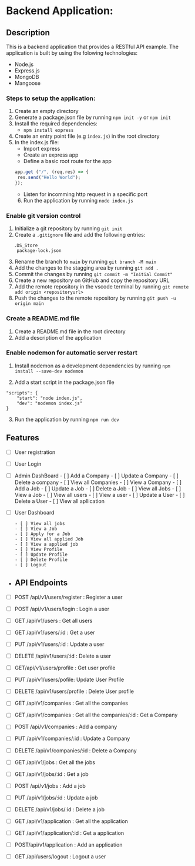 # Backend Application:

## Description

This is a backend application that provides a RESTful API example. The application is built by using the folowing technologies:

- Node.js
- Express.js
- MongoDB
- Mangoose

### Steps to setup the application:

1. Create an empty directory
2. Generate a package.json file by running `npm init -y` or `npm init`
3. Install the required dependencies:
   - `npm install express`
4. Create an entry point file (e.g `index.js`) in the root directory
5. In the index.js file:
   - Import express
   - Create an express app
   - Define a basic root route for the app 
   ```javascript
   app.get ("/", (req,res) => {
    res.send("Hello World");
   });
   ```
   - Listen for incomming http request in a specific port
   6. Run the application by running `node index.js`

### Enable git version control

1. Initialize a git repository by running `git init`
2. Create a `.gitignore` file and add the following entries:

```node_modules/
   .DS_Store
    package-lock.json
```
3. Rename the branch to `main` by running `git branch -M main`
4. Add the changes to the stagging area by running `git add .`
5. Commit the changes by running `git commit -m "Initial Commit"`
6. Create a new repository on GitHub and copy the repository URL
7. Add the remote repository in the vscode terminal by running `git remote add origin <repositoryurl>`
8. Push the changes to the remote repository by running `git push -u origin main`

### Create a README.md file

1. Create a README.md file in the root directory
2. Add a description of the application

### Enable nodemon for automatic server restart

1. Install nodemon as a development dependencies by running `npm install --save-dev nodemon`

2. Add a start script in the package.json file

```
"scripts": {
    "start": "node index.js",
    "dev": "nodemon index.js"
}
```
3. Run the application by running `npm run dev`

## Features

   - [ ] User registration
   - [ ] User Login

- [ ] Admin DashBoard
      - [ ] Add a Company
      - [ ] Update a Company
      - [ ] Delete a company
      - [ ] View all Companies
      - [ ] View a Company
      - [ ] Add a Job
      - [ ] Update a Job
      - [ ] Delete a Job
      - [ ] View all Jobs
      - [ ] View a Job
      - [ ] View all users
      - [ ] View a user
      - [ ] Update a User
      - [ ] Delete a User
      - [ ] View all apllication
   
- [ ] User Dashboard
    
      - [ ] View all jobs
      - [ ] View a Job
      - [ ] Apply for a Job
      - [ ] View all applied Job
      - [ ] View a applied job
      - [ ] View Profile
      - [ ] Update Profile
      - [ ] Delete Profile
      - [ ] Logout

- ## API Endpoints

- [ ] POST /api/v1/users/register : Register a user
- [ ] POST /api/v1/users/login : Login a user
- [ ] GET /api/v1/users : Get all users
- [ ] GET /api/v1/users/:id : Get a user
- [ ] PUT /api/v1/users/:id : Update a user
- [ ] DELETE /api/v1/users/:id : Delete a user
- [ ] GET/api/v1/users/profile :    Get user profile
- [ ] PUT /api/v1/users/pofile: Update User Profile
- [ ] DELETE /api/v1/users/profile : Delete User profile
- [ ] GET /api/v1/companies : Get all the companies
- [ ] GET /api/v1/companies : Get all the companies/:id : Get a Company
- [ ] POST /api/v1/companies : Add a company
- [ ] PUT /api/v1/companies/:id : Update a Company
- [ ] DELETE /api/v1/companies/:id : Delete a Company
- [ ] GET /api/v1/jobs : Get all the jobs
- [ ] GET /api/v1/jobs/:id : Get a job
- [ ] POST /api/v1/jobs : Add a job
- [ ] PUT /api/v1/jobs/:id : Update a job
- [ ] DELETE /api/v1/jobs/:id : Delete a job
- [ ] GET /api/v1/application : Get all the application
 - [ ] GET /api/v1/application/:id : Get a application
- [ ]  POST/api/v1/application : Add an application
- [ ] GET /api/users/logout : Logout a user






   